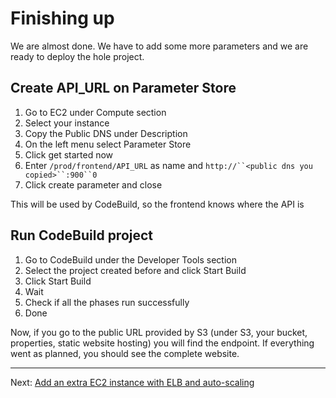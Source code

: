 # Finishing up

We are almost done. We have to add some more parameters and we are ready to deploy the hole project.

## Create API_URL on Parameter Store
1. Go to EC2 under Compute section
2. Select your instance
3. Copy the Public DNS under Description
4. On the left menu select Parameter Store
5. Click get started now
6. Enter  `/prod/frontend/API_URL` as name and `http://``<public dns you copied>``:900``0` 
7. Click create parameter and close

This will be used by CodeBuild, so the frontend knows where the API is


## Run CodeBuild project
1. Go to CodeBuild under the Developer Tools section
2. Select the project created before and click Start Build
3. Click Start Build
4. Wait
5. Check if all the phases run successfully
6. Done

Now, if you go to the public URL provided by S3 (under S3, your bucket, properties, static website hosting) you will find the endpoint. If everything went as planned, you should see the complete website.

---
Next: [Add an extra EC2 instance with ELB and auto-scaling](/workshop/elb-auto-scaling-group/introduction.md)
